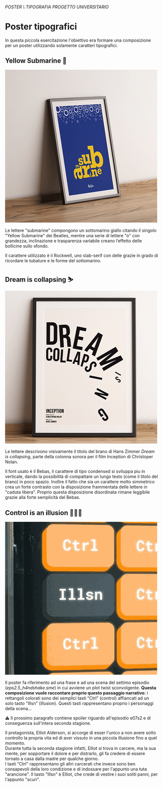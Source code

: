 <style>
    .markdown-box .spoiler p{
        transition:filter 1s ease;
        filter: blur(0px);
    }
    .markdown-box .spoiler.invisible p{
        filter: blur(6px);
    }
    .markdown-box .spoiler.invisible:before {
        content: "PREMI PER RIVELARE";
        position: absolute;
        display: flex;
        width: 100%;
        height: 100%;
        vertical-align: top;
        align-content: center;
        justify-content: center;
        align-items: center;
    }
    .markdown-box img.square_img{
        width: 500px;
        margin-left: calc(50% - 250px);
    }

</style>
###### *POSTER \ TIPOGRAFIA* *PROGETTO UNIVERSITARIO*

# Poster tipografici
In questa piccola esercitazione l'obiettivo era formare una composizione per un poster utilizzando solamente caratteri tipografici. 

## Yellow Submarine 🚢

<img class="square_img" src="submarine.gif"/>  

Le lettere "submarine" compongono un sottomarino giallo citando il singolo "Yellow Submarine" dei Beatles, mentre una serie di lettere "o" con grandezza, inclinazione e trasparenza variabile creano l’effetto delle bollicine sullo sfondo.

Il carattere utilizzato è il Rockwell, uno slab-serif con delle grazie in grado di ricordare le tubature e le forme del sottomarino.

## Dream is collapsing ⛷&#xFE0F;

<img class="square_img" src="dream_is_collapsing.gif"/>

Le lettere descrivono visivamente il titolo del brano di Hans Zimmer *Dream is collapsing*, parte della colonna sonora per il film Inception di Christoper Nolan.
 
Il font usato è il Bebas, il carattere di tipo condensed si sviluppa piu in verticale, dando la possibilità di compattare un lungo testo (come il titolo del brano) in poco spazio. Inoltre il fatto che sia un carattere molto simmetrico crea un forte contrasto con la disposizione frammentata delle lettere in "caduta libera". Proprio questa disposizione disordinata rimane leggibile grazie alla forte semplicità del Bebas. 

## Control is an illusion 👨🏻‍💻

<img class="square_img" src="mr_robot.gif"/>

Il poster fa riferimento ad una frase e ad una scena del settimo episodio (*eps2.5_h4ndshake.sme*) in cui avviene un plot twist sconvolgente.
**Questa composizione vuole raccontare proprio questo passaggio narrativo**: i rettangoli colorati sono dei semplici tasti "Ctrl" (control) affiancati ad un solo tasto "Illsn" (illusion). Questi tasti rappresentano proprio i personaggi della scena...

⚠&#xFE0F; Il prossimo paragrafo contiene spoiler riguardo all'episodio e07s2 e di conseguenza sull'intera seconda stagione.  

<div class="spoiler invisible"><p>
Il protagonista, Elliot Alderson, si accorge di esser l'unico a non avere sotto controllo la propria vita ed di aver vissuto in una piccola illusione fino a quel momento. <br> Durante tutta la seconda stagione infatti, Elliot si trova in carcere, ma la sua mente, per sopportare il dolore e per distrarlo, gli fa credere di essere tornato a casa dalla madre per qualche giorno. <br>I tasti "Ctrl" rappresentano gli altri carcerati che invece sono ben consapevoli della loro condizione e di indossare per l'appunto una tuta "arancione". Il tasto "Illsn" è Elliot, che crede di vestire i suoi soliti panni, per l'appunto "scuri".
</p></div>

<script>
    document.querySelectorAll(".markdown-box .spoiler").forEach(spoiler => {
        spoiler.addEventListener("click", function (event)  {
            spoiler.classList.toggle("invisible")
            console.log("mimmo")
        })
    });
</script>